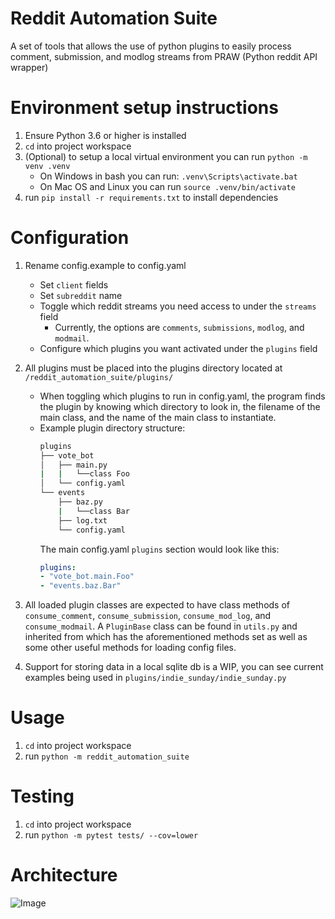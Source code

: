 # Reddit Automation Suite
A set of tools that allows the use of python plugins to easily process comment, submission, and modlog streams from PRAW (Python reddit API wrapper)

# Environment setup instructions
1. Ensure Python 3.6 or higher is installed
2. `cd` into project workspace
3. (Optional) to setup a local virtual environment you can run `python -m venv .venv`
    - On Windows in bash you can run: `.venv\Scripts\activate.bat`
    - On Mac OS and Linux you can run `source .venv/bin/activate`
4. run `pip install -r requirements.txt` to install dependencies

# Configuration
1. Rename config.example to config.yaml
    - Set `client` fields
    - Set `subreddit` name
    - Toggle which reddit streams you need access to under the `streams` field
        - Currently, the options are `comments`, `submissions`, `modlog`, and `modmail`.
    - Configure which plugins you want activated under the `plugins` field
2. All plugins must be placed into the plugins directory located at `/reddit_automation_suite/plugins/`
    - When toggling which plugins to run in config.yaml, the program finds the plugin by knowing which directory to look in, the filename of the main class, and the name of the main class to instantiate. 
    - Example plugin directory structure:
        ```bash
        plugins
        ├── vote_bot
        │   ├── main.py
        |   |   └──class Foo
        │   └── config.yaml
        └── events
            ├── baz.py
            |   └──class Bar
            ├── log.txt
            └── config.yaml
        ```
        The main config.yaml `plugins` section would look like this:
        ```yaml
        plugins:
        - "vote_bot.main.Foo"
        - "events.baz.Bar"
        ```
3. All loaded plugin classes are expected to have class methods of `consume_comment`, `consume_submission`, `consume_mod_log`, and `consume_modmail`. A `PluginBase` class can be found in `utils.py` and inherited from which has the aforementioned methods set as well as some other useful methods for loading config files. 

4. Support for storing data in a local sqlite db is a WIP, you can see current examples being used in `plugins/indie_sunday/indie_sunday.py`

# Usage
1. `cd` into project workspace
2. run `python -m reddit_automation_suite`

# Testing
1. `cd` into project workspace
2. run `python -m pytest tests/ --cov=lower`

# Architecture
![Image](https://i.imgur.com/Y4hXXxX.png)